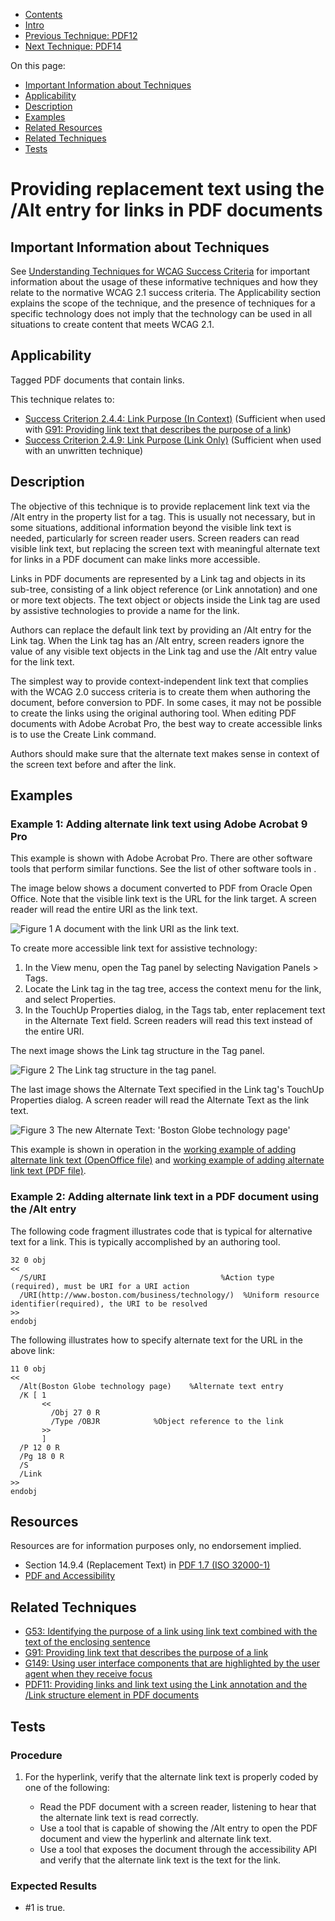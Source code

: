 -   [Contents](https://www.w3.org/WAI/WCAG21/Techniques/#techniques "Table of Contents")
-   [Intro](https://www.w3.org/WAI/WCAG21/Techniques/#introduction "Introduction to Techniques")
-   [Previous Technique: PDF12](PDF12)
-   [Next Technique: PDF14](PDF14)

On this page:

-   [Important Information about Techniques](#important-information)
-   [Applicability](#applicability)
-   [Description](#description)
-   [Examples](#examples)
-   [Related Resources](#resources)
-   [Related Techniques](#related)
-   [Tests](#tests)

Providing replacement text using the /Alt entry for links in PDF documents
==========================================================================

Important Information about Techniques
--------------------------------------

See [Understanding Techniques for WCAG Success Criteria](https://www.w3.org/WAI/WCAG21/Understanding/understanding-techniques) for important information about the usage of these informative techniques and how they relate to the normative WCAG 2.1 success criteria. The Applicability section explains the scope of the technique, and the presence of techniques for a specific technology does not imply that the technology can be used in all situations to create content that meets WCAG 2.1.

Applicability
-------------

Tagged PDF documents that contain links.

This technique relates to:

-   [Success Criterion 2.4.4: Link Purpose (In Context)](https://www.w3.org/WAI/WCAG21/Understanding/link-purpose-in-context) (Sufficient when used with [G91: Providing link text that describes the purpose of a link](../general/G91))
-   [Success Criterion 2.4.9: Link Purpose (Link Only)](https://www.w3.org/WAI/WCAG21/Understanding/link-purpose-link-only) (Sufficient when used with an unwritten technique)

Description
-----------

The objective of this technique is to provide replacement link text via the /Alt entry in the property list for a tag. This is usually not necessary, but in some situations, additional information beyond the visible link text is needed, particularly for screen reader users. Screen readers can read visible link text, but replacing the screen text with meaningful alternate text for links in a PDF document can make links more accessible.

Links in PDF documents are represented by a Link tag and objects in its sub-tree, consisting of a link object reference (or Link annotation) and one or more text objects. The text object or objects inside the Link tag are used by assistive technologies to provide a name for the link.

Authors can replace the default link text by providing an /Alt entry for the Link tag. When the Link tag has an /Alt entry, screen readers ignore the value of any visible text objects in the Link tag and use the /Alt entry value for the link text.

The simplest way to provide context-independent link text that complies with the WCAG 2.0 success criteria is to create them when authoring the document, before conversion to PDF. In some cases, it may not be possible to create the links using the original authoring tool. When editing PDF documents with Adobe Acrobat Pro, the best way to create accessible links is to use the Create Link command.

Authors should make sure that the alternate text makes sense in context of the screen text before and after the link.

Examples
--------

### Example 1: Adding alternate link text using Adobe Acrobat 9 Pro

This example is shown with Adobe Acrobat Pro. There are other software tools that perform similar functions. See the list of other software tools in [](#pdf_notes_acc-sup_files_applications).

The image below shows a document converted to PDF from Oracle Open Office. Note that the visible link text is the URL for the link target. A screen reader will read the entire URI as the link text.

![Figure 1 A document with the link URI as the link text.](img/link-alt1.jpg)

To create more accessible link text for assistive technology:

1.  In the View menu, open the Tag panel by selecting Navigation Panels &gt; Tags.
2.  Locate the Link tag in the tag tree, access the context menu for the link, and select Properties.
3.  In the TouchUp Properties dialog, in the Tags tab, enter replacement text in the Alternate Text field. Screen readers will read this text instead of the entire URI.

The next image shows the Link tag structure in the Tag panel.

![Figure 2 The Link tag structure in the tag panel.](img/link-alt2.jpg)

The last image shows the Alternate Text specified in the Link tag's TouchUp Properties dialog. A screen reader will read the Alternate Text as the link text.

![Figure 3 The new Alternate Text: 'Boston Globe technology page'](img/link-alt3.jpg)

This example is shown in operation in the [working example of adding alternate link text (OpenOffice file)](../../working-examples/pdf-link-alt-text/link-text.odt) and [working example of adding alternate link text (PDF file)](../../working-examples/pdf-link-alt-text/link-text-oo.pdf).

### Example 2: Adding alternate link text in a PDF document using the /Alt entry

The following code fragment illustrates code that is typical for alternative text for a link. This is typically accomplished by an authoring tool.

    32 0 obj
    <<
      /S/URI                                       %Action type (required), must be URI for a URI action
      /URI(http://www.boston.com/business/technology/)  %Uniform resource identifier(required), the URI to be resolved
    >>
    endobj

The following illustrates how to specify alternate text for the URL in the above link:

    11 0 obj
    <<
      /Alt(Boston Globe technology page)    %Alternate text entry
      /K [ 1                                                      
           <<
             /Obj 27 0 R
             /Type /OBJR            %Object reference to the link
           >>
           ]                       
      /P 12 0 R
      /Pg 18 0 R
      /S
      /Link
    >>
    endobj

Resources
---------

Resources are for information purposes only, no endorsement implied.

-   Section 14.9.4 (Replacement Text) in [PDF 1.7 (ISO 32000-1)](http://www.adobe.com/content/dam/Adobe/en/devnet/pdf/pdfs/PDF32000_2008.pdf)
-   [PDF and Accessibility](http://www.adobe.com/accessibility/products/acrobat.html)

Related Techniques
------------------

-   [G53: Identifying the purpose of a link using link text combined with the text of the enclosing sentence](https://www.w3.org/WAI/WCAG21/Techniques/general/G53)
-   [G91: Providing link text that describes the purpose of a link](https://www.w3.org/WAI/WCAG21/Techniques/general/G91)
-   [G149: Using user interface components that are highlighted by the user agent when they receive focus](https://www.w3.org/WAI/WCAG21/Techniques/general/G149)
-   [PDF11: Providing links and link text using the Link annotation and the /Link structure element in PDF documents](https://www.w3.org/WAI/WCAG21/Techniques/pdf/PDF11)

Tests
-----

### Procedure

1.  For the hyperlink, verify that the alternate link text is properly coded by one of the following:

    -   Read the PDF document with a screen reader, listening to hear that the alternate link text is read correctly.
    -   Use a tool that is capable of showing the /Alt entry to open the PDF document and view the hyperlink and alternate link text.
    -   Use a tool that exposes the document through the accessibility API and verify that the alternate link text is the text for the link.

### Expected Results

-   \#1 is true.
